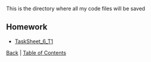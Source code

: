 
This is the directory where all my code files will be saved

## Homework

* [TaskSheet_6_T1](tasksheet6_1.py)




[Back](../homework/Readme.md) |
[Table of Contents](../../TableOfContents.md) 
